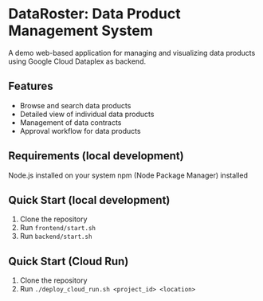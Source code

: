 # DataRoster: Data Product Management System

A demo web-based application for managing and visualizing data products using Google Cloud Dataplex as backend.

## Features

- Browse and search data products
- Detailed view of individual data products
- Management of data contracts
- Approval workflow for data products

## Requirements (local development)

Node.js installed on your system
npm (Node Package Manager) installed

## Quick Start (local development)

1. Clone the repository
2. Run `frontend/start.sh`
3. Run `backend/start.sh`

## Quick Start (Cloud Run)

1. Clone the repository
2. Run `./deploy_cloud_run.sh <project_id> <location>`